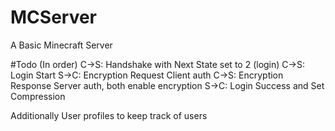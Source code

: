 # MCServer
A Basic Minecraft Server

#Todo (In order)
C→S: Handshake with Next State set to 2 (login)
C→S: Login Start
S→C: Encryption Request
Client auth
C→S: Encryption Response
Server auth, both enable encryption
S→C: Login Success and Set Compression

Additionally User profiles to keep track of users